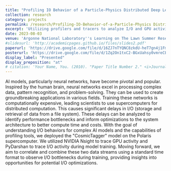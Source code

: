 ```yaml
---
title: "Profiling IO Behavior of a Particle-Physics Distributed Deep Learning Workload on the Polaris Supercomputer"
collection: research
category: projects
permalink: /research/Profiling-IO-Behavior-of-a-Particle-Physics Distributed-Deep-Learning-Workload-on-the-Polaris-Supercomputer
excerpt: 'Utilizing profilers and tracers to analyze I/O and GPU activity in order to optimize large-scale deep learning model training on supercomputers.'
date: 2023-08-03
venue: 'Argonne National Laboratory''s Learning on The Lawn Summer Research Conference'
#slidesurl: 'http://academicpages.github.io/files/slides2.pdf'
paperurl: 'https://drive.google.com/file/d/16ZJ7nTYQNC8zkdU-heT7gn4j1FmMLGCo/view?usp=sharing'
posterurl: 'https://drive.google.com/file/d/1Zq2On1txC2-BGxUahsy0vmreCEBePWRG/view?usp=sharing'
display_label: "Presented"
display_preposition: "at"
# citation: 'Your Name, You. (2010). "Paper Title Number 2." <i>Journal 1</i>. 1(2).'
---
```


AI models, particularly neural networks, have become pivotal and popular. Inspired by the human brain, neural networks excel in processing complex data, pattern recognition, and problem-solving. They can be used to create groundbreaking applications in various fields. Training these networks is computationally expensive, leading scientists to use supercomputers for distributed computation. This causes significant delays in I/O (storage and retrieval of data from a file system). These delays can be analyzed to identify performance bottlenecks and inform optimizations to the system architecture to better compute time and costs. With the goal of understanding I/O behaviors for complex AI models and the capabilities of profiling tools, we deployed the "CosmicTagger" model on the Polaris supercomputer. We utilized NVIDIA Nsight to trace GPU activity and PyDarshan to trace I/O activity during model training. Moving forward, we aim to correlate and combine these two data streams using a standard time format to observe I/O bottlenecks during training, providing insights into opportunities for potential I/O optimizations.
